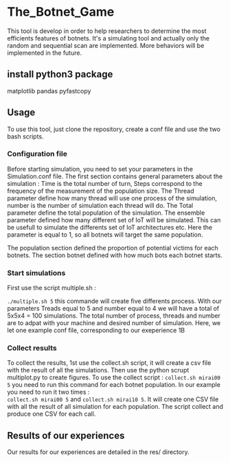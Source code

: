 # The_Botnet_Game

This tool is develop in order to help researchers to determine the most efficients features of botnets. It's a simulating tool and actually only the random and sequential scan are implemented. More behaviors will be implemented in the future.

## install python3 package

matplotlib
pandas
pyfastcopy


## Usage
To use this tool, just clone the repository, create a conf file and use the two bash scripts. 

### Configuration file
Before starting simulation, you need to set your parameters in the Simulation.conf file. The first section contains general parameters about the simulation : Time is the total number of turn, Steps correspond to the frequency of the measurement of the population size. The Thread parameter define how many thread will use one process of the simulation, number is the number of simulation each thread will do. The Total parameter define the total population of the simulation. The ensemble parameter defined how many different set of IoT will be simulated. This can be usefull to simulate the differents set of IoT architectures etc. Here the parameter is equal to 1, so all botnets will target the same population. 

The population section defined the proportion of potential victims for each botnets. The section botnet defined with how much bots each botnet starts.
### Start simulations
First use the script multiple.sh :

``./multiple.sh 5`` this commande will create five differents process. With our parameters Treads equal to 5 and number equal to 4 we will have a total of 5x5x4 = 100 simulations. The total number of process, threads and number are to adpat with your machine and desired number of simulation. Here, we let one example conf file, corresponding to our exeperience 1B

### Collect results

To collect the results, 1st use the collect.sh script, it will create a csv file with the result of all the simulations. Then use the python scrupt multiplot.py to create figures.
To use the collect script : ``collect.sh mirai00 5`` you need to run this command for each botnet population. In our example you need to run it two times :  
``collect.sh mirai00 5`` and ``collect.sh mirai10 5``.
It will create one CSV file with all the result of all simulation for each population. The script collect and produce one CSV for each call. 

## Results of our experiences

Our results for our experiences are detailed in the res/ directory.
